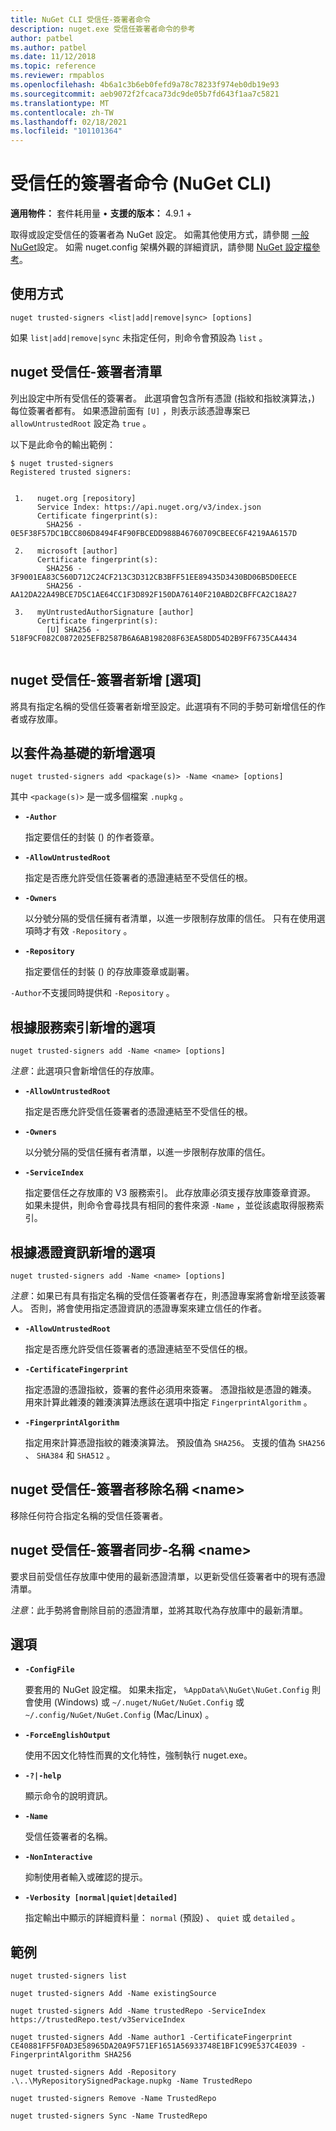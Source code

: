 ```yaml
---
title: NuGet CLI 受信任-簽署者命令
description: nuget.exe 受信任簽署者命令的參考
author: patbel
ms.author: patbel
ms.date: 11/12/2018
ms.topic: reference
ms.reviewer: rmpablos
ms.openlocfilehash: 4b6a1c3b6eb0fefd9a78c78233f974eb0db19e93
ms.sourcegitcommit: aeb9072f2fcaca73dc9de05b7fd643f1aa7c5821
ms.translationtype: MT
ms.contentlocale: zh-TW
ms.lasthandoff: 02/18/2021
ms.locfileid: "101101364"
---
```

# <a name="trusted-signers-command-nuget-cli"></a>受信任的簽署者命令 (NuGet CLI) 

**適用物件：** 套件耗用量 &bullet; **支援的版本：** 4.9.1 +

取得或設定受信任的簽署者為 NuGet 設定。 如需其他使用方式，請參閱 [一般 NuGet](../../consume-packages/configuring-nuget-behavior.md)設定。 如需 nuget.config 架構外觀的詳細資訊，請參閱 [NuGet 設定檔參考](../nuget-config-file.md)。

## <a name="usage"></a>使用方式

```cli
nuget trusted-signers <list|add|remove|sync> [options]
```

如果 `list|add|remove|sync` 未指定任何，則命令會預設為 `list` 。

## <a name="nuget-trusted-signers-list"></a>nuget 受信任-簽署者清單

列出設定中所有受信任的簽署者。 此選項會包含所有憑證 (指紋和指紋演算法，) 每位簽署者都有。 如果憑證前面有 `[U]` ，則表示該憑證專案已 `allowUntrustedRoot` 設定為 `true` 。

以下是此命令的輸出範例：

```cli
$ nuget trusted-signers
Registered trusted signers:


 1.   nuget.org [repository]
      Service Index: https://api.nuget.org/v3/index.json
      Certificate fingerprint(s):
        SHA256 - 0E5F38F57DC1BCC806D8494F4F90FBCEDD988B46760709CBEEC6F4219AA6157D

 2.   microsoft [author]
      Certificate fingerprint(s):
        SHA256 - 3F9001EA83C560D712C24CF213C3D312CB3BFF51EE89435D3430BD06B5D0EECE
        SHA256 - AA12DA22A49BCE7D5C1AE64CC1F3D892F150DA76140F210ABD2CBFFCA2C18A27

 3.   myUntrustedAuthorSignature [author]
      Certificate fingerprint(s):
        [U] SHA256 - 518F9CF082C0872025EFB2587B6A6AB198208F63EA58DD54D2B9FF6735CA4434
        
```

## <a name="nuget-trusted-signers-add-options"></a>nuget 受信任-簽署者新增 [選項]

將具有指定名稱的受信任簽署者新增至設定。此選項有不同的手勢可新增信任的作者或存放庫。

## <a name="options-for-add-based-on-a-package"></a>以套件為基礎的新增選項

```cli
nuget trusted-signers add <package(s)> -Name <name> [options]
```

其中 `<package(s)>` 是一或多個檔案 `.nupkg` 。

- **`-Author`**

  指定要信任的封裝 () 的作者簽章。

- **`-AllowUntrustedRoot`**

  指定是否應允許受信任簽署者的憑證連結至不受信任的根。

- **`-Owners`**

  以分號分隔的受信任擁有者清單，以進一步限制存放庫的信任。 只有在使用選項時才有效 `-Repository` 。

- **`-Repository`**

  指定要信任的封裝 () 的存放庫簽章或副署。

`-Author`不支援同時提供和 `-Repository` 。

## <a name="options-for-add-based-on-a-service-index"></a>根據服務索引新增的選項

```cli
nuget trusted-signers add -Name <name> [options]
```

_注意_：此選項只會新增信任的存放庫。 

- **`-AllowUntrustedRoot`**

  指定是否應允許受信任簽署者的憑證連結至不受信任的根。

- **`-Owners`**

  以分號分隔的受信任擁有者清單，以進一步限制存放庫的信任。

- **`-ServiceIndex`**

  指定要信任之存放庫的 V3 服務索引。 此存放庫必須支援存放庫簽章資源。 如果未提供，則命令會尋找具有相同的套件來源 `-Name` ，並從該處取得服務索引。

## <a name="options-for-add-based-on-the-certificate-information"></a>根據憑證資訊新增的選項

```cli
nuget trusted-signers add -Name <name> [options]
```

_注意_：如果已有具有指定名稱的受信任簽署者存在，則憑證專案將會新增至該簽署人。 否則，將會使用指定憑證資訊的憑證專案來建立信任的作者。


- **`-AllowUntrustedRoot`**

  指定是否應允許受信任簽署者的憑證連結至不受信任的根。

- **`-CertificateFingerprint`**

  指定憑證的憑證指紋，簽署的套件必須用來簽署。 憑證指紋是憑證的雜湊。 用來計算此雜湊的雜湊演算法應該在選項中指定 `FingerprintAlgorithm` 。

- **`-FingerprintAlgorithm`**

  指定用來計算憑證指紋的雜湊演算法。 預設值為 `SHA256`。 支援的值為 `SHA256` 、 `SHA384` 和 `SHA512` 。

## <a name="nuget-trusted-signers-remove--name-name"></a>nuget 受信任-簽署者移除名稱 \<name\>

移除任何符合指定名稱的受信任簽署者。

## <a name="nuget-trusted-signers-sync--name-name"></a>nuget 受信任-簽署者同步-名稱 \<name\>

要求目前受信任存放庫中使用的最新憑證清單，以更新受信任簽署者中的現有憑證清單。

_注意_：此手勢將會刪除目前的憑證清單，並將其取代為存放庫中的最新清單。

## <a name="options"></a>選項

- **`-ConfigFile`**

  要套用的 NuGet 設定檔。 如果未指定， `%AppData%\NuGet\NuGet.Config` 則會使用 (Windows) 或 `~/.nuget/NuGet/NuGet.Config` 或 `~/.config/NuGet/NuGet.Config` (Mac/Linux) 。

- **`-ForceEnglishOutput`**

  使用不因文化特性而異的文化特性，強制執行 nuget.exe。

- **`-?|-help`**

  顯示命令的說明資訊。

- **`-Name`**

  受信任簽署者的名稱。

- **`-NonInteractive`**

  抑制使用者輸入或確認的提示。

- **`-Verbosity [normal|quiet|detailed]`**

  指定輸出中顯示的詳細資料量： `normal` (預設) 、 `quiet` 或 `detailed` 。


## <a name="examples"></a>範例

```cli
nuget trusted-signers list

nuget trusted-signers Add -Name existingSource

nuget trusted-signers Add -Name trustedRepo -ServiceIndex https://trustedRepo.test/v3ServiceIndex

nuget trusted-signers Add -Name author1 -CertificateFingerprint CE40881FF5F0AD3E58965DA20A9F571EF1651A56933748E1BF1C99E537C4E039 -FingerprintAlgorithm SHA256

nuget trusted-signers Add -Repository .\..\MyRepositorySignedPackage.nupkg -Name TrustedRepo

nuget trusted-signers Remove -Name TrustedRepo

nuget trusted-signers Sync -Name TrustedRepo
```
